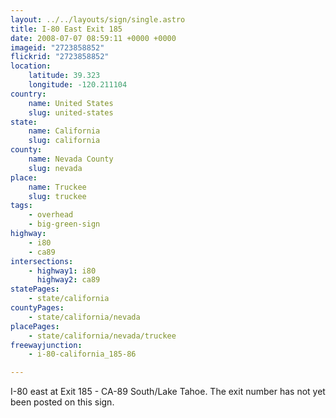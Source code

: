 ```yaml
---
layout: ../../layouts/sign/single.astro
title: I-80 East Exit 185
date: 2008-07-07 08:59:11 +0000 +0000
imageid: "2723858852"
flickrid: "2723858852"
location:
    latitude: 39.323
    longitude: -120.211104
country:
    name: United States
    slug: united-states
state:
    name: California
    slug: california
county:
    name: Nevada County
    slug: nevada
place:
    name: Truckee
    slug: truckee
tags:
    - overhead
    - big-green-sign
highway:
    - i80
    - ca89
intersections:
    - highway1: i80
      highway2: ca89
statePages:
    - state/california
countyPages:
    - state/california/nevada
placePages:
    - state/california/nevada/truckee
freewayjunction:
    - i-80-california_185-86

---
```

I-80 east at Exit 185 - CA-89 South/Lake Tahoe.  The exit number has not yet been posted on this sign.